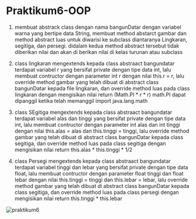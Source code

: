 # Praktikum6-OOP

1. membuat abstrack class dengan nama bangunDatar dengan variabel warna yang bertipe data String, membuat method abstarct gambar dan method abstract luas
untuk diwarisi ke subclass diantaranya Lingkaran, segitiga, dan persegi. didalam kedua method abstract tersebut tidak diberikan nilai dan akan di berikan nilai di kelas turunan atau subclass

2. class lingkaran mengextends kepada class abstraact bangundatar terdapat variabel r yang bersifat private dengan tipe data int, lalu membuat contructor dengan parameter int r dengan nilai this.r = r, lalu override method gambar yang telah dibuat di abstract class bangunDatar 
kepada file lingkaran, dan override method luas pada class lingkaran dengan mengisikan nilai return (Math.PI * r * r) math.PI dapat dipanggil ketika telah memanggil import java.lang.math

3. class SEgitiga mengextends kepada class abstraact bangundatar terdapat variabel alas dan tinggi yang bersifat private dengan tipe data int, lalu membuat contructor dengan parameter int alas dan int tinggi dengan nilai this.alas = alas dan this.tinggi = tinggi, lalu override method gambar yang telah dibuat di abstract class bangunDatar 
kepada class segitiga, dan override method luas pada class segitiga dengan mengisikan nilai return this.alas * this.tinggi * 1/2

4. class Persegi mengextends kepada class abstraact bangundatar terdapat variabel tinggi dan lebar yang bersifat private dengan tipe data float, lalu membuat contructor dengan parameter float tinggi dan float lebar dengan nilai this.tinggi = tinggi dan this.lebar = lebar, lalu override method gambar yang telah dibuat di abstract class bangunDatar 
kepada class segitiga, dan override method luas pada class persegi dengan mengisikan nilai return this.tinggi * this.lebar



 


![praktikum6](https://user-images.githubusercontent.com/115930300/204088395-2153972e-f696-47d2-9926-389851eeb6bb.png)
